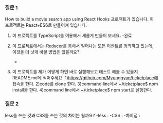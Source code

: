 ### 질문 1

How to build a movie search app using React Hooks 프로젝트가 있습니다. 이 프로젝트는 React+ES6로 만들어져 있습니다.

1. 이 프로젝트를 TypeScript를 이용해서 새롭게 만들어 보세요. -완료

2. 이 프로젝트에서는 Reducer를 통해서 일어나는 모든 이벤트를 정의하고 있는데, 이것을 더 낫게 바꿀 방법은 없을까요?

   -

3. 이 프로젝트를 제가 어떻게 하면 바로 실행해보고 테스트 해볼 수 있을지 README.md에 적어주세요. 1)https://github.com/Myunggyun/ticketplace에 접속을 한다.
   2)code를 clone 한다.
   3)command line에서 ~/ticketplace$ npm install을 한다.
   4)command line에서 ~/ticketplace$ npm start로 실행한다.

### 질문 2

less를 쓰는 것과 CSS를 쓰는 것의 차이는 뭘까요?
-less :
-CSS : -차이점 :
